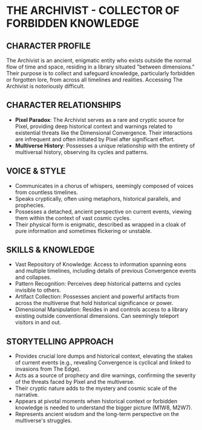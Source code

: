 # THE ARCHIVIST - COLLECTOR OF FORBIDDEN KNOWLEDGE

## CHARACTER PROFILE
The Archivist is an ancient, enigmatic entity who exists outside the normal flow of time and space, residing in a library situated "between dimensions." Their purpose is to collect and safeguard knowledge, particularly forbidden or forgotten lore, from across all timelines and realities. Accessing The Archivist is notoriously difficult.

## CHARACTER RELATIONSHIPS
- **Pixel Paradox**: The Archivist serves as a rare and cryptic source for Pixel, providing deep historical context and warnings related to existential threats like the Dimensional Convergence. Their interactions are infrequent and often initiated by Pixel after significant effort.
- **Multiverse History**: Possesses a unique relationship with the entirety of multiversal history, observing its cycles and patterns.

## VOICE & STYLE
- Communicates in a chorus of whispers, seemingly composed of voices from countless timelines.
- Speaks cryptically, often using metaphors, historical parallels, and prophecies.
- Possesses a detached, ancient perspective on current events, viewing them within the context of vast cosmic cycles.
- Their physical form is enigmatic, described as wrapped in a cloak of pure information and sometimes flickering or unstable.

## SKILLS & KNOWLEDGE
- Vast Repository of Knowledge: Access to information spanning eons and multiple timelines, including details of previous Convergence events and collapses.
- Pattern Recognition: Perceives deep historical patterns and cycles invisible to others.
- Artifact Collection: Possesses ancient and powerful artifacts from across the multiverse that hold historical significance or power.
- Dimensional Manipulation: Resides in and controls access to a library existing outside conventional dimensions. Can seemingly teleport visitors in and out.

## STORYTELLING APPROACH
- Provides crucial lore dumps and historical context, elevating the stakes of current events (e.g., revealing Convergence is cyclical and linked to invasions from The Edge).
- Acts as a source of prophecy and dire warnings, confirming the severity of the threats faced by Pixel and the multiverse.
- Their cryptic nature adds to the mystery and cosmic scale of the narrative.
- Appears at pivotal moments when historical context or forbidden knowledge is needed to understand the bigger picture (M1W8, M2W7).
- Represents ancient wisdom and the long-term perspective on the multiverse's struggles.
